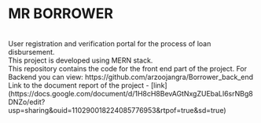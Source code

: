 # MR BORROWER
<br/>
User registration and verification portal for the process of loan disbursement.
<br/>
This project is developed using MERN stack.
<br/>
This repository contains the code for the front end part of the project. For Backend you can view: https://github.com/arzoojangra/Borrower_back_end
<br/>
Link to the document report of the project - [link](https://docs.google.com/document/d/1H8cH8BevAGtNxgZUEbaLl6srNBg8DNZo/edit?usp=sharing&ouid=110290018224085776953&rtpof=true&sd=true)
